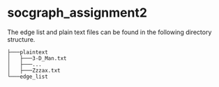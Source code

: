 # socgraph_assignment2

The edge list and plain text files can be found in the following directory structure.

```
├───plaintext
│   ├───3-D_Man.txt
│   ├───...
│   ├───Zzzax.txt
└───edge_list
```
